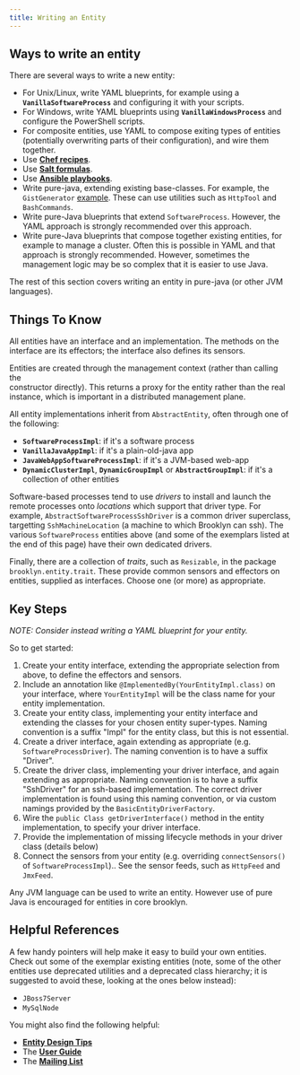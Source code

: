 ```yaml
---
title: Writing an Entity
---
```


## Ways to write an entity

There are several ways to write a new entity:

* For Unix/Linux, write YAML blueprints, for example using a **`VanillaSoftwareProcess`** and 
  configuring it with your scripts.
* For Windows, write YAML blueprints using **`VanillaWindowsProcess`** and configure the PowerShell
  scripts.
* For composite entities, use YAML to compose exiting types of entities (potentially overwriting
  parts of their configuration), and wire them together.
* Use **[Chef recipes]({{book.path.docs}}/blueprints/chef/index.md)**.
* Use **[Salt formulas]({{book.path.docs}}/blueprints/salt/index.md)**.
* Use **[Ansible playbooks]({{book.path.docs}}/blueprints/ansible/index.md)**.
* Write pure-java, extending existing base-classes. For example, the `GistGenerator` 
  [example]({{book.path.docs}}/blueprints/java/defining-and-deploying.md). These can use utilities such as `HttpTool` and 
  `BashCommands`.
* Write pure-Java blueprints that extend `SoftwareProcess`. However, the YAML approach is strongly
  recommended over this approach.
* Write pure-Java blueprints that compose together existing entities, for example to manage
  a cluster. Often this is possible in YAML and that approach is strongly recommended. However,
  sometimes the management logic may be so complex that it is easier to use Java.

The rest of this section covers writing an entity in pure-java (or other JVM languages).


## Things To Know

All entities have an interface and an implementation. The methods on the interface 
are its effectors; the interface also defines its sensors.

Entities are created through the management context (rather than calling the  
constructor directly). This returns a proxy for the entity rather than the real 
instance, which is important in a distributed management plane.

All entity implementations inherit from `AbstractEntity`, often through one of the following:

* **`SoftwareProcessImpl`**:  if it's a software process
* **`VanillaJavaAppImpl`**:  if it's a plain-old-java app
* **`JavaWebAppSoftwareProcessImpl`**:  if it's a JVM-based web-app
* **`DynamicClusterImpl`**, **`DynamicGroupImpl`** or **`AbstractGroupImpl`**:  if it's a collection of other entities

Software-based processes tend to use *drivers* to install and
launch the remote processes onto *locations* which support that driver type.
For example, `AbstractSoftwareProcessSshDriver` is a common driver superclass,
targetting `SshMachineLocation` (a machine to which Brooklyn can ssh).
The various `SoftwareProcess` entities above (and some of the exemplars 
listed at the end of this page) have their own dedicated drivers.

Finally, there are a collection of *traits*, such as `Resizable`, 
in the package ``brooklyn.entity.trait``. These provide common
sensors and effectors on entities, supplied as interfaces.
Choose one (or more) as appropriate.



## Key Steps

*NOTE: Consider instead writing a YAML blueprint for your entity.*

So to get started:

1. Create your entity interface, extending the appropriate selection from above,
   to define the effectors and sensors.
2. Include an annotation like `@ImplementedBy(YourEntityImpl.class)` on your interface,
   where `YourEntityImpl` will be the class name for your entity implementation.
3. Create your entity class, implementing your entity interface and extending the 
   classes for your chosen entity super-types. Naming convention is a suffix "Impl"
   for the entity class, but this is not essential.
4. Create a driver interface, again extending as appropriate (e.g. `SoftwareProcessDriver`).
   The naming convention is to have a suffix "Driver". 
5. Create the driver class, implementing your driver interface, and again extending as appropriate.
   Naming convention is to have a suffix "SshDriver" for an ssh-based implementation.
   The correct driver implementation is found using this naming convention, or via custom
   namings provided by the `BasicEntityDriverFactory`.
6. Wire the `public Class getDriverInterface()` method in the entity implementation, to specify
   your driver interface.
7. Provide the implementation of missing lifecycle methods in your driver class (details below)
8. Connect the sensors from your entity (e.g. overriding `connectSensors()` of `SoftwareProcessImpl`)..
   See the sensor feeds, such as `HttpFeed` and `JmxFeed`.

Any JVM language can be used to write an entity. However use of pure Java is encouraged for
entities in core brooklyn. 


## Helpful References

A few handy pointers will help make it easy to build your own entities.
Check out some of the exemplar existing entities
(note, some of the other entities use deprecated utilities and a deprecated class 
hierarchy; it is suggested to avoid these, looking at the ones below instead):

* `JBoss7Server`
* `MySqlNode`

You might also find the following helpful:

* **[Entity Design Tips]({{book.path.docs}}/dev/tips/index.md#EntityDesign)**
* The **[User Guide]({{book.path.docs}})**
* The **[Mailing List](https://mail-archives.apache.org/mod_mbox/brooklyn-dev/)**

